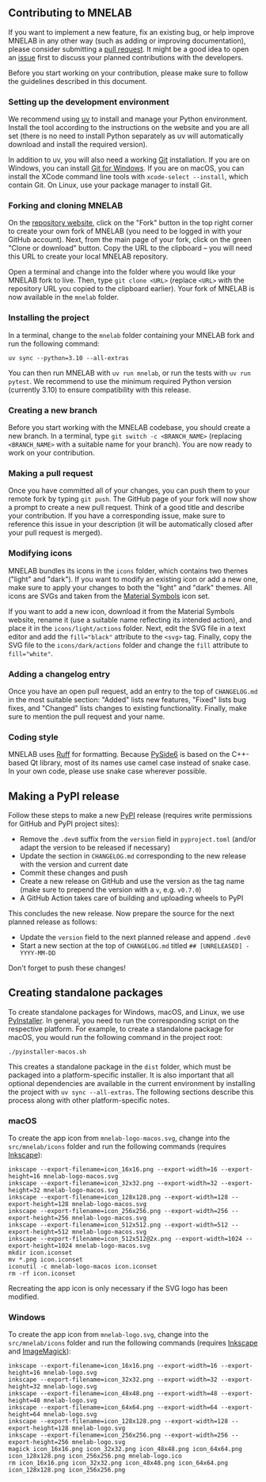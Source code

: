 ## Contributing to MNELAB

If you want to implement a new feature, fix an existing bug, or help improve MNELAB in any other way (such as adding or improving documentation), please consider submitting a [pull request](https://github.com/cbrnr/mnelab/pulls). It might be a good idea to open an [issue](https://github.com/cbrnr/mnelab/issues) first to discuss your planned contributions with the developers.

Before you start working on your contribution, please make sure to follow the guidelines described in this document.


### Setting up the development environment

We recommend using [uv](https://docs.astral.sh/uv/) to install and manage your Python environment. Install the tool according to the instructions on the website and you are all set (there is no need to install Python separately as uv will automatically download and install the required version).

In addition to uv, you will also need a working [Git](https://git-scm.com/) installation. If you are on Windows, you can install [Git for Windows](https://gitforwindows.org/). If you are on macOS, you can install the XCode command line tools with `xcode-select --install`, which contain Git. On Linux, use your package manager to install Git.


### Forking and cloning MNELAB

On the [repository website](https://github.com/cbrnr/mnelab), click on the "Fork" button in the top right corner to create your own fork of MNELAB (you need to be logged in with your GitHub account). Next, from the main page of your fork, click on the green "Clone or download" button. Copy the URL to the clipboard – you will need this URL to create your local MNELAB repository.

Open a terminal and change into the folder where you would like your MNELAB fork to live. Then, type `git clone <URL>` (replace `<URL>` with the repository URL you copied to the clipboard earlier). Your fork of MNELAB is now available in the `mnelab` folder.


### Installing the project

In a terminal, change to the `mnelab` folder containing your MNELAB fork and run the following command:

```
uv sync --python=3.10 --all-extras
```

You can then run MNELAB with `uv run mnelab`, or run the tests with `uv run pytest`. We recommend to use the minimum required Python version (currently 3.10) to ensure compatibility with this release.


### Creating a new branch

Before you start working with the MNELAB codebase, you should create a new branch. In a terminal, type `git switch -c <BRANCH_NAME>` (replacing `<BRANCH_NAME>` with a suitable name for your branch). You are now ready to work on your contribution.


### Making a pull request

Once you have committed all of your changes, you can push them to your remote fork by typing `git push`. The GitHub page of your fork will now show a prompt to create a new pull request. Think of a good title and describe your contribution. If you have a corresponding issue, make sure to reference this issue in your description (it will be automatically closed after your pull request is merged).


### Modifying icons

MNELAB bundles its icons in the `icons` folder, which contains two themes ("light" and "dark"). If you want to modify an existing icon or add a new one, make sure to apply your changes to both the "light" and "dark" themes. All icons are SVGs and taken from the [Material Symbols](https://fonts.google.com/icons) icon set.

If you want to add a new icon, download it from the Material Symbols website, rename it (use a suitable name reflecting its intended action), and place it in the `icons/light/actions` folder. Next, edit the SVG file in a text editor and add the `fill="black"` attribute to the `<svg>` tag. Finally, copy the SVG file to the `icons/dark/actions` folder and change the `fill` attribute to `fill="white"`.


### Adding a changelog entry

Once you have an open pull request, add an entry to the top of `CHANGELOG.md` in the most suitable section: "Added" lists new features, "Fixed" lists bug fixes, and "Changed" lists changes to existing functionality. Finally, make sure to mention the pull request and your name.


### Coding style

MNELAB uses [Ruff](https://docs.astral.sh/ruff/formatter/) for formatting. Because [PySide6](https://doc.qt.io/qtforpython-6/index.html) is based on the C++-based Qt library, most of its names use camel case instead of snake case. In your own code, please use snake case wherever possible.


## Making a PyPI release

Follow these steps to make a new [PyPI](https://pypi.org/project/mnelab/) release (requires write permissions for GitHub and PyPI project sites):

- Remove the `.dev0` suffix from the `version` field in `pyproject.toml` (and/or adapt the version to be released if necessary)
- Update the section in `CHANGELOG.md` corresponding to the new release with the version and current date
- Commit these changes and push
- Create a new release on GitHub and use the version as the tag name (make sure to prepend the version with a `v`, e.g. `v0.7.0`)
- A GitHub Action takes care of building and uploading wheels to PyPI

This concludes the new release. Now prepare the source for the next planned release as follows:

- Update the `version` field to the next planned release and append `.dev0`
- Start a new section at the top of `CHANGELOG.md` titled `## [UNRELEASED] - YYYY-MM-DD`

Don't forget to push these changes!


## Creating standalone packages

To create standalone packages for Windows, macOS, and Linux, we use [PyInstaller](https://www.pyinstaller.org/). In general, you need to run the corresponding script on the respective platform. For example, to create a standalone package for macOS, you would run the following command in the project root:

```
./pyinstaller-macos.sh
```

This creates a standalone package in the `dist` folder, which must be packaged into a platform-specific installer. It is also important that all optional dependencies are available in the current environment by installing the project with `uv sync --all-extras`. The following sections describe this process along with other platform-specific notes.


### macOS

To create the app icon from `mnelab-logo-macos.svg`, change into the `src/mnelab/icons` folder and run the following commands (requires [Inkscape](https://inkscape.org/)):

```
inkscape --export-filename=icon_16x16.png --export-width=16 --export-height=16 mnelab-logo-macos.svg
inkscape --export-filename=icon_32x32.png --export-width=32 --export-height=32 mnelab-logo-macos.svg
inkscape --export-filename=icon_128x128.png --export-width=128 --export-height=128 mnelab-logo-macos.svg
inkscape --export-filename=icon_256x256.png --export-width=256 --export-height=256 mnelab-logo-macos.svg
inkscape --export-filename=icon_512x512.png --export-width=512 --export-height=512 mnelab-logo-macos.svg
inkscape --export-filename=icon_512x512@2x.png --export-width=1024 --export-height=1024 mnelab-logo-macos.svg
mkdir icon.iconset
mv *.png icon.iconset
iconutil -c mnelab-logo-macos icon.iconset
rm -rf icon.iconset
```

Recreating the app icon is only necessary if the SVG logo has been modified.


### Windows

To create the app icon from `mnelab-logo.svg`, change into the `src/mnelab/icons` folder and run the following commands (requires [Inkscape](https://inkscape.org/) and [ImageMagick](https://imagemagick.org/index.php)):

```
inkscape --export-filename=icon_16x16.png --export-width=16 --export-height=16 mnelab-logo.svg
inkscape --export-filename=icon_32x32.png --export-width=32 --export-height=32 mnelab-logo.svg
inkscape --export-filename=icon_48x48.png --export-width=48 --export-height=48 mnelab-logo.svg
inkscape --export-filename=icon_64x64.png --export-width=64 --export-height=64 mnelab-logo.svg
inkscape --export-filename=icon_128x128.png --export-width=128 --export-height=128 mnelab-logo.svg
inkscape --export-filename=icon_256x256.png --export-width=256 --export-height=256 mnelab-logo.svg
magick icon_16x16.png icon_32x32.png icon_48x48.png icon_64x64.png icon_128x128.png icon_256x256.png mnelab-logo.ico
rm icon_16x16.png icon_32x32.png icon_48x48.png icon_64x64.png icon_128x128.png icon_256x256.png
```
